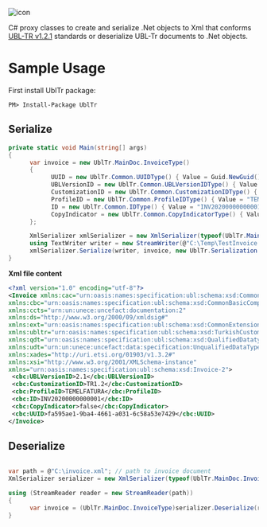 ![icon](https://user-images.githubusercontent.com/1468775/80278696-1f6a5200-8701-11ea-8b32-aaf38c4df24d.png)

C# proxy classes to create and serialize .Net objects to Xml that conforms [UBL-TR v1.2.1](https://www.oasis-open.org/committees/sc_home.php?wg_abbrev=ubl-trlsc#en) standards or deserialize UBL-Tr documents to .Net objects.

# Sample Usage


First install UblTr package:
```
PM> Install-Package UblTr
```

## Serialize
```csharp
private static void Main(string[] args)
{
      var invoice = new UblTr.MainDoc.InvoiceType()
      {
            UUID = new UblTr.Common.UUIDType() { Value = Guid.NewGuid().ToString() },
            UBLVersionID = new UblTr.Common.UBLVersionIDType() { Value = "2.1" },
            CustomizationID = new UblTr.Common.CustomizationIDType() { Value = "TR1.2" },
            ProfileID = new UblTr.Common.ProfileIDType() { Value = "TEMELFATURA" },
            ID = new UblTr.Common.IDType() { Value = "INV20200000000001" },
            CopyIndicator = new UblTr.Common.CopyIndicatorType() { Value = false }
      };

      XmlSerializer xmlSerializer = new XmlSerializer(typeof(UblTr.MainDoc.InvoiceType));
      using TextWriter writer = new StreamWriter(@"C:\Temp\TestInvoice.xml"); //path to document
      xmlSerializer.Serialize(writer, invoice, new UblTr.Serialization.UblTrNamespaces());
}

 ```
 
**Xml file content**
 ```xml
<?xml version="1.0" encoding="utf-8"?>
<Invoice xmlns:cac="urn:oasis:names:specification:ubl:schema:xsd:CommonAggregateComponents-2" 
xmlns:cbc="urn:oasis:names:specification:ubl:schema:xsd:CommonBasicComponents-2" 
xmlns:ccts="urn:un:unece:uncefact:documentation:2" 
xmlns:ds="http://www.w3.org/2000/09/xmldsig#" 
xmlns:ext="urn:oasis:names:specification:ubl:schema:xsd:CommonExtensionComponents-2" 
xmlns:ubltr="urn:oasis:names:specification:ubl:schema:xsd:TurkishCustomizationExtensionComponents" 
xmlns:qdt="urn:oasis:names:specification:ubl:schema:xsd:QualifiedDatatypes-2" 
xmlns:udt="urn:un:unece:uncefact:data:specification:UnqualifiedDataTypesSchemaModule:2" 
xmlns:xades="http://uri.etsi.org/01903/v1.3.2#" 
xmlns:xsi="http://www.w3.org/2001/XMLSchema-instance" 
xmlns="urn:oasis:names:specification:ubl:schema:xsd:Invoice-2">
  <cbc:UBLVersionID>2.1</cbc:UBLVersionID>
  <cbc:CustomizationID>TR1.2</cbc:CustomizationID>
  <cbc:ProfileID>TEMELFATURA</cbc:ProfileID>
  <cbc:ID>INV20200000000001</cbc:ID>
  <cbc:CopyIndicator>false</cbc:CopyIndicator>
  <cbc:UUID>fa595ae1-9ba4-4661-a031-6c58a53e7429</cbc:UUID>
</Invoice>
 ```

## Deserialize
```csharp

var path = @"C:\invoice.xml"; // path to invoice document
XmlSerializer serializer = new XmlSerializer(typeof(UblTr.MainDoc.InvoiceType));

using (StreamReader reader = new StreamReader(path))
{
      var invoice = (UblTr.MainDoc.InvoiceType)serializer.Deserialize(reader);
}
 ```
 
